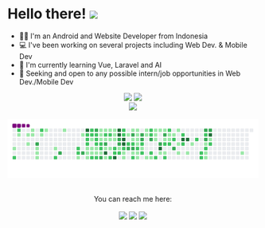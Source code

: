 # Hello there! <img src="https://raw.githubusercontent.com/MartinHeinz/MartinHeinz/master/wave.gif" width="30px">

<!--  [![alfi-linkedin][linkedin-shield]][alfi-linkedin-url] -->
- 👨‍💻 I'm an Android and Website Developer from Indonesia 
- 💻 I've been working on several projects including Web Dev. & Mobile Dev
- 🌱 I'm currently learning Vue, Laravel and AI
- 👀 Seeking and open to any possible intern/job opportunities in Web Dev./Mobile Dev

<div align="center">
  <img height="180em" src="https://github-readme-stats.vercel.app/api?username=alfidh02&show_icons=true&theme=default"/>
  <img height="180em" src="https://github-readme-stats.vercel.app/api/top-langs/?username=alfidh02&layout=compact&langs_count=20&theme=vue"/>
 
 <div align="center">
  <img width=60% src="http://github-readme-streak-stats.herokuapp.com?user=alfidh02&theme=buefy">
</div>
  
  
![snake gif](https://github.com/alfidh02/alfidh02/blob/output/github-contribution-grid-snake.gif)
 
 <div align="center">
  <br>
 You can reach me here:<br><br>
  <a href="https://www.linkedin.com/in/alfi-dharmawan/" style="text-decoration: none;">
    <img src="https://img.shields.io/badge/LinkedIn-0077B5?style=for-the-badge&logo=linkedin&logoColor=white"/>
  </a>
  <a href="mailto:alfidarmawan79@gmail.com" style="text-decoration: none;">
    <img src="https://img.shields.io/badge/email%20me%20here-%23EA4335?&style=for-the-badge&logo=gmail&logoColor=white"/>
  </a>
 <a href="https://twitter.com/alfi_dharmawan" style="text-decoration: none;">
    <img src="https://img.shields.io/badge/twitter-%231DA1F2?&style=for-the-badge&logo=twitter&logoColor=white"/>
  </a>
